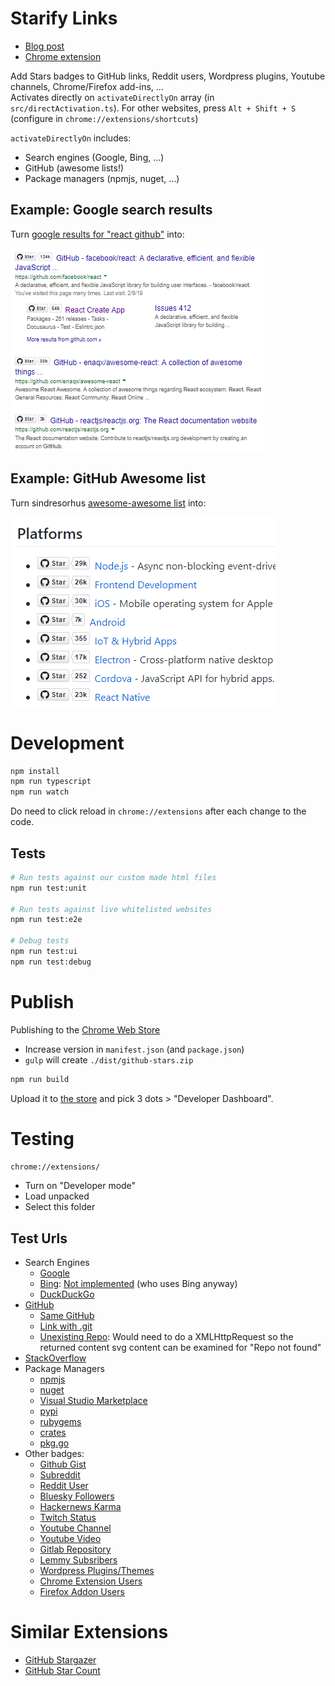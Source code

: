 Starify Links
=============

- [Blog post](https://itenium.be/blog/javascript/starify-github-links/)
- [Chrome extension](https://chrome.google.com/webstore/detail/starify-github-repo-links/kpficnopciffopkhjpckhkgmnlakcmig)

Add Stars badges to GitHub links, Reddit users, Wordpress plugins, Youtube channels, Chrome/Firefox add-ins, ...  
Activates directly on `activateDirectlyOn` array (in `src/directActivation.ts`). For other websites, press `Alt + Shift + S` (configure in `chrome://extensions/shortcuts`)

`activateDirectlyOn` includes:
- Search engines (Google, Bing, ...)
- GitHub (awesome lists!)
- Package managers (npmjs, nuget, ...)


## Example: Google search results

Turn [google results for "react github"](https://www.google.com/search?q=react+github) into:

![When googling "react github"](media/github-stars-google.png 'When googling "react github"')


## Example: GitHub Awesome list

Turn sindresorhus [awesome-awesome list](https://github.com/sindresorhus/awesome) into:

![sindresorhus/awesome](media/github-stars-awesome.png 'sindresorhus/awesome')


# Development

```bash
npm install
npm run typescript
npm run watch
```

Do need to click reload in `chrome://extensions` after each change to the code.

## Tests

```bash
# Run tests against our custom made html files
npm run test:unit

# Run tests against live whitelisted websites
npm run test:e2e

# Debug tests
npm run test:ui
npm run test:debug
```


# Publish

Publishing to the [Chrome Web Store](https://chrome.google.com/webstore/detail/kpficnopciffopkhjpckhkgmnlakcmig)

- Increase version in `manifest.json` (and `package.json`)
- `gulp` will create `./dist/github-stars.zip`

```bash
npm run build
```

Upload it to [the store](https://chromewebstore.google.com/) and pick 3 dots > "Developer Dashboard".



# Testing

```bash
chrome://extensions/
```

- Turn on "Developer mode"
- Load unpacked
- Select this folder


## Test Urls

- Search Engines
  - [Google](https://www.google.com/search?q=react+github)
  - [Bing](https://www.bing.com/search?q=github+react): [Not implemented](https://github.com/itenium-be/github-stars-links/issues/17) (who uses Bing anyway)
  - [DuckDuckGo](https://duckduckgo.com/?q=github+react)
- [GitHub](https://github.com/itenium-be/Mi-Ke)
  - [Same GitHub](https://github.com/itenium-be/Mi-Ke)
  - [Link with .git](https://github.com/itenium-be/Git-NumberedAdd.git)
  - [Unexisting Repo](https://github.com/itenium-be/RepoNotFound): Would need to do a XMLHttpRequest so the returned content svg content can be examined for "Repo not found"
- [StackOverflow](https://stackoverflow.com/questions/50605219/difference-between-npx-and-npm)
- Package Managers
  - [npmjs](https://www.npmjs.com/package/react)
  - [nuget](https://www.nuget.org/packages/Newtonsoft.Json)
  - [Visual Studio Marketplace](https://marketplace.visualstudio.com/items?itemName=aaron-bond.better-comments)
  - [pypi](https://pypi.org/project/requests/)
  - [rubygems](https://rubygems.org/gems/rails)
  - [crates](https://crates.io/crates/serde/1.0.228)
  - [pkg.go](https://pkg.go.dev/github.com/gin-gonic/gin)
- Other badges:
  - [Github Gist](https://gist.github.com/Laoujin/12f5d2f76d51ee6c0a49)
  - [Subreddit](https://www.reddit.com/r/ProgrammerHumor/?tl=en)
  - [Reddit User](https://www.reddit.com/user/spez)
  - [Bluesky Followers](https://bsky.app/profile/bsky.app)
  - [Hackernews Karma](https://news.ycombinator.com/user?id=pg)
  - [Twitch Status](https://www.twitch.tv/shroud)
  - [Youtube Channel](https://www.youtube.com/channel/UC8butISFwT-Wl7EV0hUK0BQ/videos)
  - [Youtube Video](https://www.youtube.com/watch?v=dQw4w9WgXcQ)
  - [Gitlab Repository](https://gitlab.com/gitlab-org/gitlab)
  - [Lemmy Subsribers](https://lemmy.ml/c/technology)
  - [Wordpress Plugins/Themes](https://wordpress.org/plugins/akismet/)
  - [Chrome Extension Users](https://chrome.google.com/webstore/detail/ublock-origin/cjpalhdlnbpafiamejdnhcphjbkeiagm)
  - [Firefox Addon Users](https://addons.mozilla.org/en-US/firefox/addon/ublock-origin/)


# Similar Extensions

- [GitHub Stargazer](https://chromewebstore.google.com/detail/github-stargazer/pncmfniapibeljknpeoplfkhacmhobbk)
- [GitHub Star Count](https://chromewebstore.google.com/detail/github-star-count/jahogeehepfohgakggfeeimokcgnmdid?hl=en)
